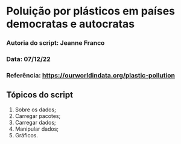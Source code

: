 # Poluição por plásticos em países democratas e autocratas

### Autoria do script: Jeanne Franco
### Data: 07/12/22
### Referência: https://ourworldindata.org/plastic-pollution

## Tópicos do script

1. Sobre os dados;
2. Carregar pacotes;
3. Carregar dados;
4. Manipular dados;
5. Gráficos.
